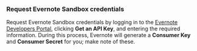 ### Request Evernote Sandbox credentials
Request Evernote Sandbox credentials by logging in to the [Evernote Developers Portal](http://dev.evernote.com), clicking **Get an API Key**, and entering the required information. During this process, Evernote will generate a **Consumer Key** and **Consumer Secret** for you; make note of these.
